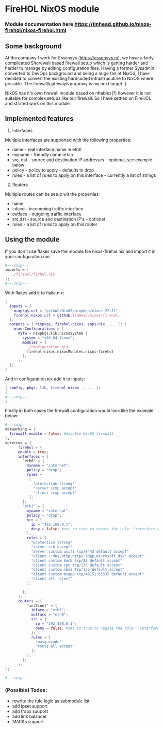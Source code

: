# FireHOL NixOS module

### Module documentation here https://tinhead.github.io/nixos-firehol/nixos-firehol.html

## Some background

At the company I work for Essensys (https://essensys.ro), we have a fairly complicated Shorewall based firewall setup which is getting harder and harder to manage by editing configuration files.
Having a former Sysadmin converted to DevOps background and being a huge fan of NixOS, I have decided to convert the existing hardcoded infrastrucuture to NixOS where possible. 
The firewall/gateway/vpn/proxy is my next target :).
 
NixOS has it's own firewall module based on nftables(?) however it is not suitable for complex setups like our firewall. So I have settled on FireHOL and started work on this module.

## Implemented features

1. Interfaces

  Multiple interfaces are supported with the following properties:
  - name - real interface name ie eth0
  - myname - friendly name ie lan
  - src, dst - source and destination IP addresses - optional, see example below
  - policy - policy to apply - defaults to drop
  - rules - a list of rules to apply on this interface - currently a list of strings 

2. Routers 

  Multiple routes can be setup wit the properties:
  - name
  - inface - incomming traffic interface
  - outface - outgoing traffic interface
  - src,dst - source and destination IP's - optional
  - rules - a list of rules to apply on this router

## Using the module

If you don't use flakes save the module file nixos-firehol.nix and import it in your configuration.nix:

```nix
#---snip---
imports = [
   ./firehol/firhol.nix
];
#---snip---
```

With flakes add it to flake.nix:
```nix
{
  inputs = {
    nixpkgs.url = "github:NixOS/nixpkgs/nixos-22.11";
    firehol-nixos.url = github:TinHead/nixos-firehol;
  };
  outputs = { nixpkgs, firehol-nixos, sops-nix, ... }: {
    nixosConfigurations = {
      myfw = nixpkgs.lib.nixosSystem {
        system = "x86_64-linux";
        modules = [
          ./configuration.nix
          firehol-nixos.nixosModules.nixos-firehol
        ];
      };
  };
}
```
And in configuration.nix add it to inputs:
```nix
{ config, pkgs, lib, firehol-nixos  , ... }:
{
#...snip...
}
```

Finally in both cases the firewall configuration would look like the example below:

```nix
#---snip---
metworking = {
  firewall.enable = false; #disable NixOS firewall 
};
services = {
      firehol = {
      enable = true;
      interfaces = {
        "eth0" = {
          myname = "internet";
          policy = "drop";
          rules =
           [
             "protection strong"
             "server icmp accept"
             "client icmp accept"
           ];
        };
        "eth1" = {
          myname = "internal";
          policy = "drop";
          src = {
            ip = "192.168.0.1";
            deny = false; #set to true to negate the rule: "interface eth1 internal src 192.168.0.1" turns into  "interface eth1 internal src not 192.168.0.1"  
          };
          rules = [
            "protection strong"
            "server ssh accept"
            "server custom unifi tcp/8443 default accept"
            "client \"dns,http,https,ldap,microsoft_ds\" accept"
            "client custom kerb tcp/88 default accept"
            "client custom rpc tcp/135 default accept"
            "client custom nbss tcp/136 default accept"
            "client custom msupp tcp/49152:65535 default accept"
            "client all reject"
          ];

        };
      };
      routers = {
          "int2inet" = {
            inface = "eth1";
            outface = "eth0";
            src = {
              ip = "192.168.0.1";
              deny = false; #set to true to negate the rule: "interface eth1 internal src 192.168.0.1" turns into  "interface eth1 internal src not 192.168.0.1"  
            };
            rules = [
              "masquerade" 
              "route all accept"
            ];
          };
        };
      };
};

#---snip---
```

### (Possible) Todos:

- rewrite the rule logic as submodule list 
- add ipset support
- add traps suuport 
- add link balancer 
- MARKs support 
